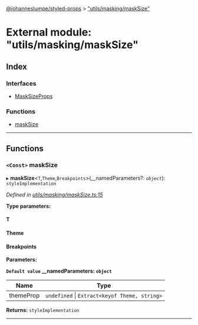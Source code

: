[@johanneslumpe/styled-props](../README.md) > ["utils/masking/maskSize"](../modules/_utils_masking_masksize_.md)

# External module: "utils/masking/maskSize"

## Index

### Interfaces

* [MaskSizeProps](../interfaces/_utils_masking_masksize_.masksizeprops.md)

### Functions

* [maskSize](_utils_masking_masksize_.md#masksize)

---

## Functions

<a id="masksize"></a>

### `<Const>` maskSize

▸ **maskSize**<`T`,`Theme`,`Breakpoints`>(__namedParameters?: *`object`*): `styleImplementation`

*Defined in [utils/masking/maskSize.ts:15](https://github.com/johanneslumpe/styled-props/blob/8e709f1/src/utils/masking/maskSize.ts#L15)*

**Type parameters:**

#### T 
#### Theme 
#### Breakpoints 
**Parameters:**

**`Default value` __namedParameters: `object`**

| Name | Type |
| ------ | ------ |
| themeProp | `undefined` \| `Extract<keyof Theme, string>` |

**Returns:** `styleImplementation`

___

